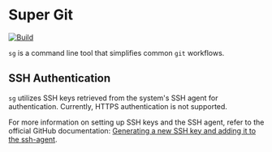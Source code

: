 # Super Git

[![Build](https://github.com/Gerixmus/sg/actions/workflows/build.yml/badge.svg)](https://github.com/Gerixmus/sg/actions/workflows/build.yml)

`sg` is a command line tool that simplifies common `git` workflows.

## SSH Authentication

`sg` utilizes SSH keys retrieved from the system's SSH agent for authentication. Currently, HTTPS authentication is not supported.

For more information on setting up SSH keys and the SSH agent, refer to the official GitHub documentation: [Generating a new SSH key and adding it to the ssh-agent](https://docs.github.com/en/authentication/connecting-to-github-with-ssh/generating-a-new-ssh-key-and-adding-it-to-the-ssh-agent).